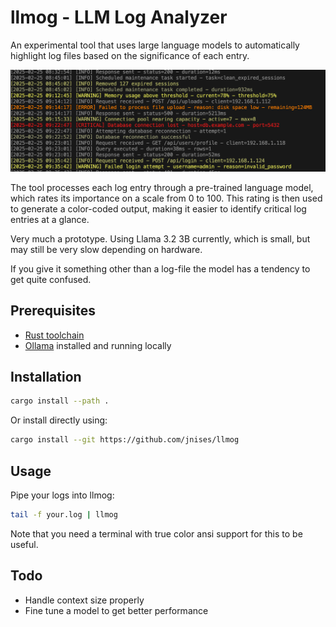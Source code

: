 # llmog - LLM Log Analyzer

An experimental tool that uses large language models to automatically highlight log files based on the significance of each entry.

![screenshot](docs/screenshot.webp)

The tool processes each log entry through a pre-trained language model, which rates its importance on a scale from 0 to 100. This rating is then used to generate a color-coded output, making it easier to identify critical log entries at a glance.

Very much a prototype. Using Llama 3.2 3B currently, which is small, but may still be very slow depending on hardware.

If you give it something other than a log-file the model has a tendency to get quite confused.

## Prerequisites

- [Rust toolchain](https://rustup.rs/)
- [Ollama](https://ollama.ai/) installed and running locally

## Installation

```bash
cargo install --path .
```

Or install directly using:
```bash
cargo install --git https://github.com/jnises/llmog
```

## Usage

Pipe your logs into llmog:

```bash
tail -f your.log | llmog
```

Note that you need a terminal with true color ansi support for this to be useful.

## Todo

- Handle context size properly
- Fine tune a model to get better performance